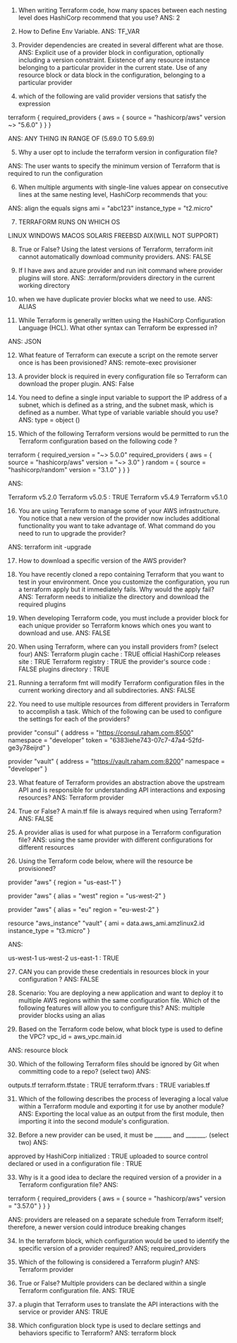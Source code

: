 1. When writing Terraform code, how many spaces between each nesting level does HashiCorp recommend that you use?
ANS: 2

2. How to Define Env Variable.
ANS: TF_VAR

3. Provider dependencies are created in several different what are those.
ANS:
Explicit use of a provider block in configuration, optionally including a version constraint. 
Existence of any resource instance belonging to a particular provider in the current state.
Use of any resource block or data block in the configuration, belonging to a particular provider

4. which of the following are valid provider versions that satisfy the expression 

terraform {
  required_providers {
    aws = {
      source = "hashicorp/aws"
      version ~> "5.6.0"
    }
  }
}

ANS: ANY THING IN RANGE OF (5.69.0 TO 5.69.9)

5. Why a user opt to include the terraform version in configuration file?

ANS: The user wants to specify the minimum version of Terraform that is required to run the configuration

6. When multiple arguments with single-line values appear on consecutive lines at the same nesting level, HashiCorp recommends that you:

ANS: align the equals signs
     ami           = "abc123" 
     instance_type = "t2.micro"

7. TERRAFORM RUNS ON WHICH OS 

LINUX
WINDOWS
MACOS
SOLARIS
FREEBSD
AIX(WILL NOT SUPPORT)

8. True or False? Using the latest versions of Terraform, terraform init cannot automatically download community providers.
ANS: FALSE


9. If I have aws and azure provider and run init command where provider plugins will store.
ANS: .terraform/providers directory in the current working directory

10. when we have duplicate provier blocks what we need to use.
ANS: ALIAS

11. While Terraform is generally written using the HashiCorp Configuration Language (HCL). What other syntax can Terraform be expressed in?

ANS: JSON

12. What feature of Terraform can execute a script on the remote server once is has been provisioned?
ANS: remote-exec provisioner

13. A provider block is required in every configuration file so Terraform can download the proper plugin.
ANS: False

14. You need to define a single input variable to support the IP address of a subnet, which is defined as a string, and the subnet mask, which is defined as a number. What type of variable variable should you use?
ANS: type = object ()

15. Which of the following Terraform versions would be permitted to run the Terraform configuration based on the following code ?

terraform {
  required_version = "~> 5.0.0"
  required_providers {
    aws = {
      source  = "hashicorp/aws"
      version = "~> 3.0"
    }
    random = {
      source  = "hashicorp/random"
      version = "3.1.0"
    }
  }
}

ANS: 

Terraform v5.2.0 
Terraform v5.0.5 : TRUE
Terraform v5.4.9
Terraform v5.1.0

16. You are using Terraform to manage some of your AWS infrastructure. You notice that a new version of the provider now includes additional functionality you want to take advantage of. What command do you need to run to upgrade the provider?

ANS: terraform init -upgrade


17. How to download a specific version of the AWS provider?

18. You have recently cloned a repo containing Terraform that you want to test in your environment. Once you customize the configuration, you run a terraform apply but it immediately fails. Why would the apply fail?
ANS: Terraform needs to initialize the directory and download the required plugins


19. When developing Terraform code, you must include a provider block for each unique provider so Terraform knows which ones you want to download and use.
ANS: FALSE

20. When using Terraform, where can you install providers from? (select four)
ANS:
Terraform plugin cache : TRUE
official HashiCorp releases site : TRUE
Terraform registry : TRUE
the provider's source code : FALSE
plugins directory : TRUE

21.  Running a terraform fmt will modify Terraform configuration files in the current working directory and all subdirectories.
ANS: FALSE

22. You need to use multiple resources from different providers in Terraform to accomplish a task. Which of the following can be used to configure the settings for each of the providers?

provider "consul" {
  address = "https://consul.raham.com:8500"  
  namespace = "developer"
  token = "6383iehe743-07c7-47a4-52fd-ge3y78eijrd"
}
 
provider "vault" {
  address = "https://vault.raham.com:8200"
  namespace = "developer"
}

23. What feature of Terraform provides an abstraction above the upstream API and is responsible for understanding API interactions and exposing resources?
ANS: Terraform provider

24. True or False? A main.tf file is always required when using Terraform?
ANS: FALSE

25. A provider alias is used for what purpose in a Terraform configuration file?
ANS: using the same provider with different configurations for different resources

26. Using the Terraform code below, where will the resource be provisioned?

provider "aws" {
  region = "us-east-1"
}
 
provider "aws" {
  alias  = "west"
  region = "us-west-2"
}
 
provider "aws" {
  alias  = "eu"
  region = "eu-west-2"
}
 
resource "aws_instance" "vault" {
  ami                         = data.aws_ami.amzlinux2.id
  instance_type               = "t3.micro"
}

ANS: 

us-west-1
us-west-2
us-east-1 : TRUE

27. CAN you can provide these credentials in resources block in your configuration ?
ANS: FALSE

28. Scenario: You are deploying a new application and want to deploy it to multiple AWS regions within the same configuration file. Which of the following features will allow you to configure this?
ANS: multiple provider blocks using an alias

29. Based on the Terraform code below, what block type is used to define the VPC?
vpc_id = aws_vpc.main.id

ANS: resource block

30. Which of the following Terraform files should be ignored by Git when committing code to a repo? (select two)
ANS: 

outputs.tf
terraform.tfstate  : TRUE
terraform.tfvars   : TRUE
variables.tf

31. Which of the following describes the process of leveraging a local value within a Terraform module and exporting it for use by another module?
ANS: Exporting the local value as an output from the first module, then importing it into the second module's configuration.

32. Before a new provider can be used, it must be ______ and _______. (select two)
ANS: 

approved by HashiCorp
initialized                 : TRUE
uploaded to source control
declared or used in a configuration file : TRUE

33. Why is it a good idea to declare the required version of a provider in a Terraform configuration file?
ANS:

terraform {
  required_providers {
    aws = {
      source = "hashicorp/aws"
      version = "3.57.0"
    }
  }
}

ANS: providers are released on a separate schedule from Terraform itself; therefore, a newer version could introduce breaking changes


34. In the terraform block, which configuration would be used to identify the specific version of a provider required?
ANS; required_providers

35. Which of the following is considered a Terraform plugin?
ANS: Terraform provider

36. True or False? Multiple providers can be declared within a single Terraform configuration file.
ANS: TRUE

37. a plugin that Terraform uses to translate the API interactions with the service or provider
ANS: TRUE

38. Which configuration block type is used to declare settings and behaviors specific to Terraform?
ANS: terraform block






